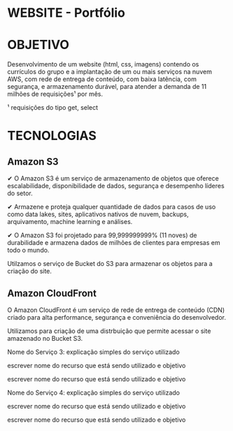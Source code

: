 # WEBSITE - Portfólio

# OBJETIVO

Desenvolvimento de um website (html, css, imagens) contendo os currículos do grupo e a implantação de um ou mais serviços na nuvem AWS, com rede de entrega de conteúdo, com baixa latência, com segurança, e armazenamento durável, para atender a demanda de 11 milhões de requisições¹ por mês.

¹ requisições do tipo get, select

# TECNOLOGIAS

## Amazon S3

✔ O Amazon S3 é um serviço de armazenamento de objetos que oferece escalabilidade, disponibilidade de dados, segurança e desempenho líderes do setor.

✔ Armazene e proteja qualquer quantidade de dados para casos de uso como data lakes, sites, aplicativos nativos de nuvem, backups, arquivamento, machine learning e análises.

✔ O Amazon S3 foi projetado para 99,999999999% (11 noves) de durabilidade e armazena dados de milhões de clientes para empresas em todo o mundo.

Utilzamos o serviço de Bucket do S3 para armazenar os objetos para a criação do site.

## Amazon CloudFront

O Amazon CloudFront é um serviço de rede de entrega de conteúdo (CDN) criado para alta performance, segurança e conveniência do desenvolvedor.

Utilizamos para criação de uma distrbuição que permite acessar o site amazenado no Bucket S3.

Nome do Serviço 3: explicação simples do serviço utilizado

escrever nome do recurso que está sendo utilizado e objetivo

escrever nome do recurso que está sendo utilizado e objetivo

Nome do Serviço 4: explicação simples do serviço utilizado

escrever nome do recurso que está sendo utilizado e objetivo

escrever nome do recurso que está sendo utilizado e objetivo
